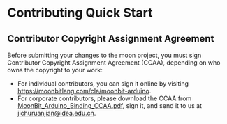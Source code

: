# Contributing Quick Start

## Contributor Copyright Assignment Agreement

Before submitting your changes to the moon project, you must sign Contributor Copyright Assignment Agreement (CCAA), depending on who owns the copyright to your work:
- For individual contributors, you can sign it online by visiting https://moonbitlang.com/cla/moonbit-arduino.
- For corporate contributors, please download the CCAA from [MoonBit_Arduino_Binding_CCAA.pdf](https://github.com/moonbit-community/moonbit-arduino/blob/CCAA/MoonBit_Arduino_Binding_CCAA.pdf), sign it, and send it to us at jichuruanjian@idea.edu.cn.
